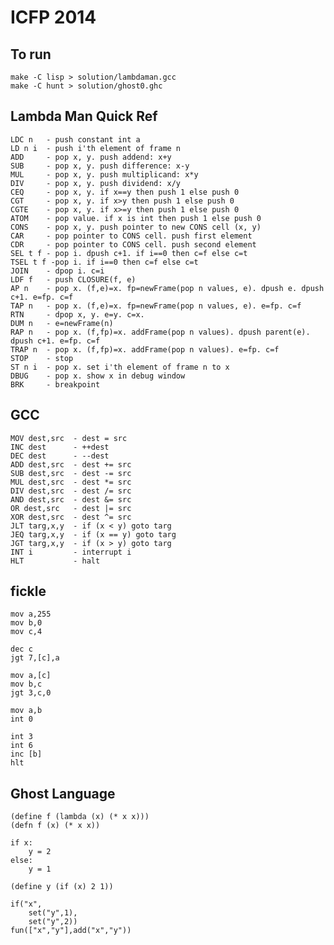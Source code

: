 ICFP 2014
=========

To run
------
```
make -C lisp > solution/lambdaman.gcc
make -C hunt > solution/ghost0.ghc
```

Lambda Man Quick Ref
--------------------

    LDC n   - push constant int a
    LD n i  - push i'th element of frame n
    ADD     - pop x, y. push addend: x+y
    SUB     - pop x, y. push difference: x-y
    MUL     - pop x, y. push multiplicand: x*y
    DIV     - pop x, y. push dividend: x/y
    CEQ     - pop x, y. if x==y then push 1 else push 0
    CGT     - pop x, y. if x>y then push 1 else push 0
    CGTE    - pop x, y. if x>=y then push 1 else push 0
    ATOM    - pop value. if x is int then push 1 else push 0
    CONS    - pop x, y. push pointer to new CONS cell (x, y)
    CAR     - pop pointer to CONS cell. push first element
    CDR     - pop pointer to CONS cell. push second element
    SEL t f - pop i. dpush c+1. if i==0 then c=f else c=t
    TSEL t f -pop i. if i==0 then c=f else c=t
    JOIN    - dpop i. c=i
    LDF f   - push CLOSURE(f, e)
    AP n    - pop x. (f,e)=x. fp=newFrame(pop n values, e). dpush e. dpush c+1. e=fp. c=f
    TAP n   - pop x. (f,e)=x. fp=newFrame(pop n values, e). e=fp. c=f
    RTN     - dpop x, y. e=y. c=x.
    DUM n   - e=newFrame(n)
    RAP n   - pop x. (f,fp)=x. addFrame(pop n values). dpush parent(e). dpush c+1. e=fp. c=f
    TRAP n  - pop x. (f,fp)=x. addFrame(pop n values). e=fp. c=f
    STOP    - stop
    ST n i  - pop x. set i'th element of frame n to x
    DBUG    - pop x. show x in debug window
    BRK     - breakpoint

GCC
---

    MOV dest,src  - dest = src
    INC dest      - ++dest
    DEC dest      - --dest
    ADD dest,src  - dest += src
    SUB dest,src  - dest -= src
    MUL dest,src  - dest *= src
    DIV dest,src  - dest /= src
    AND dest,src  - dest &= src
    OR dest,src   - dest |= src
    XOR dest,src  - dest ^= src
    JLT targ,x,y  - if (x < y) goto targ
    JEQ targ,x,y  - if (x == y) goto targ
    JGT targ,x,y  - if (x > y) goto targ
    INT i         - interrupt i
    HLT           - halt

fickle
------

    mov a,255
    mov b,0
    mov c,4

    dec c
    jgt 7,[c],a

    mov a,[c]
    mov b,c
    jgt 3,c,0

    mov a,b
    int 0

    int 3
    int 6
    inc [b]
    hlt

Ghost Language
--------------

    (define f (lambda (x) (* x x)))
    (defn f (x) (* x x))

    if x:
        y = 2
    else:
        y = 1

    (define y (if (x) 2 1))

    if("x",
        set("y",1),
        set("y",2))
    fun(["x","y"],add("x","y"))

